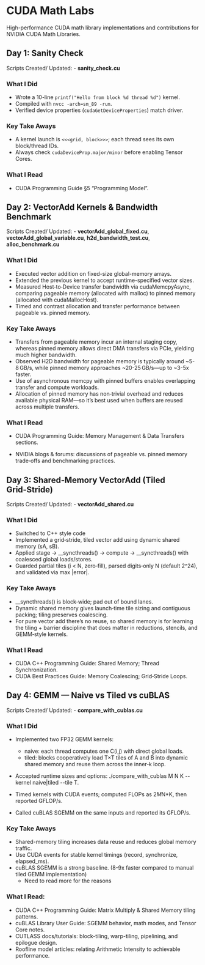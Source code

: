 # CUDA Math Labs

High-performance CUDA math library implementations and contributions for NVIDIA CUDA Math Libraries.

## Day 1: Sanity Check

Scripts Created/ Updated: - **sanity_check.cu**

### What I Did

- Wrote a 10-line `printf("Hello from block %d thread %d")` kernel.
- Compiled with `nvcc -arch=sm_89 -run`.
- Verified device properties (`cudaGetDeviceProperties`) match driver.

### Key Take Aways

- A kernel launch is `<<<grid, block>>>`; each thread sees its own block/thread IDs.
- Always check `cudaDeviceProp.major/minor` before enabling Tensor Cores.

### What I Read

- CUDA Programming Guide §5 “Programming Model”.

## Day 2: VectorAdd Kernels & Bandwidth Benchmark

Scripts Created/ Updated: - **vectorAdd_global_fixed.cu**, **vectorAdd_global_variable.cu**, **h2d_bandwidth_test.cu**, **alloc_benchmark.cu**

### What I Did

- Executed vector addition on fixed-size global-memory arrays.
- Extended the previous kernel to accept runtime-specified vector sizes.
- Measured Host‑to‑Device transfer bandwidth via cudaMemcpyAsync, comparing pageable memory (allocated with malloc) to pinned memory (allocated with cudaMallocHost).
- Timed and contrast allocation and transfer performance between pageable vs. pinned memory.

### Key Take Aways

- Transfers from pageable memory incur an internal staging copy, whereas pinned memory allows direct DMA transfers via PCIe, yielding much higher bandwidth. 
- Observed H2D bandwidth for pageable memory is typically around ~5-8 GB/s, while pinned memory approaches ~20-25 GB/s—up to ~3-5x faster. 
- Use of asynchronous memcpy with pinned buffers enables overlapping transfer and compute workloads. 
- Allocation of pinned memory has non‑trivial overhead and reduces available physical RAM—so it’s best used when buffers are reused across multiple transfers. 

### What I Read

- CUDA Programming Guide: Memory Management & Data Transfers sections.

- NVIDIA blogs & forums: discussions of pageable vs. pinned memory trade‑offs and benchmarking practices.

## Day 3: Shared‑Memory VectorAdd (Tiled Grid‑Stride)

Scripts Created/ Updated: - **vectorAdd_shared.cu**

### What I Did

- Switched to C++ style code 
- Implemented a grid‑stride, tiled vector add using dynamic shared memory (sA, sB).
- Applied stage -> __syncthreads() -> compute -> __syncthreads() with coalesced global loads/stores.
- Guarded partial tiles (i < N, zero‑fill), parsed digits‑only N (default 2^24), and validated via max |error|.

### Key Take Aways

- __syncthreads() is block‑wide; pad out of bound lanes.
- Dynamic shared memory gives launch‑time tile sizing and contiguous packing; tiling preserves coalescing.
- For pure vector add there’s no reuse, so shared memory is for learning the tiling + barrier discipline that does matter in reductions, stencils, and GEMM‑style kernels.

### What I Read

- CUDA C++ Programming Guide: Shared Memory; Thread Synchronization.
- CUDA Best Practices Guide: Memory Coalescing; Grid‑Stride Loops.


## Day 4: GEMM — Naive vs Tiled vs cuBLAS 

Scripts Created/ Updated: - **compare_with_cublas.cu**

### What I Did
- Implemented two FP32 GEMM kernels:
    - naive: each thread computes one C(i,j) with direct global loads.
    - tiled: blocks cooperatively load T×T tiles of A and B into dynamic shared memory and reuse them across the inner‐k loop.

- Accepted runtime sizes and options: ./compare_with_cublas M N K --kernel naive|tiled --tile T.
- Timed kernels with CUDA events; computed FLOPs as 2*M*N*K, then reported GFLOP/s.
- Called cuBLAS SGEMM on the same inputs and reported its GFLOP/s.


### Key Take Aways

- Shared-memory tiling increases data reuse and reduces global memory traffic.
- Use CUDA events for stable kernel timings (record, synchronize, elapsed_ms).
- cuBLAS SGEMM is a strong baseline. (8-9x faster compared to manual tiled GEMM implementation)
    - Need to read more for the reasons

### What I Read: 

- CUDA C++ Programming Guide: Matrix Multiply & Shared Memory tiling patterns.
- cuBLAS Library User Guide: SGEMM behavior, math modes, and Tensor Core notes.
- CUTLASS docs/tutorials: block-tiling, warp-tiling, pipelining, and epilogue design.
- Roofline model articles: relating Arithmetic Intensity to achievable performance.